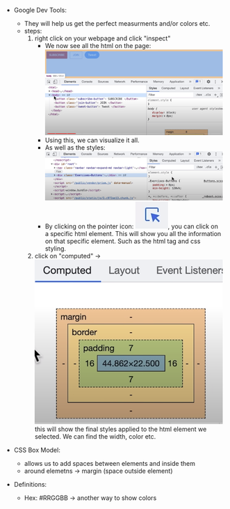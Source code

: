 - Google Dev Tools:
    * They will help us get the perfect measurments and/or colors etc.
    * steps:
        1. right click on your webpage and click "inspect"
            - We now see all the html on the page: 
                ![Alt text](./images/1-html-dev-tools.png)
            - Using this, we can visualize it all. 
            - As well as the styles: 
                ![Alt text](./images/2-styles-dev-tools.png)
            - By clicking on the pointer icon: 
                ![Alt text](./images/3-pointer-icon-dev-tools.png), 
                you can click on a specific html element. 
                This will show you all the information on that specific element.
                Such as the html tag and css styling.
        2. click on "computed" → 
            ![Alt text](./images/4-computed-dev-tools.png)
            this will show the final styles applied to the html element we selected.
            We can find the width, color etc.

- CSS Box Model:
    * allows us to add spaces between elements and inside them
    * around elemetns → margin (space outside element)

- Definitions:
    * Hex: #RRGGBB → another way to show colors


